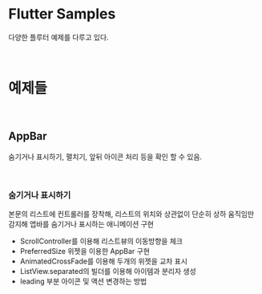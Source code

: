 # Flutter Samples

다양한 플루터 예제를 다루고 있다.

<br/>

# 예제들

<br/>

## AppBar
숨기거나 표시하기, 펼치기, 앞뒤 아이콘 처리 등을 확인 할 수 있음.

<br/>

### 숨기거나 표시하기
본문의 리스트에 컨트롤러를 장착해, 
리스트의 위치와 상관없이 단순히 상하 움직임만 감지해
앱바를 숨기거나 표시하는 애니메이션 구현
* ScrollController를 이용해 리스트뷰의 이동방향을 체크
* PreferredSize 위젯을 이용한 AppBar 구현
* AnimatedCrossFade를 이용해 두개의 위젯을 교차 표시
* ListView.separated의 빌더를 이용해 아이템과 분리자 생성
* leading 부분 아이콘 및 액션 변경하는 방법

